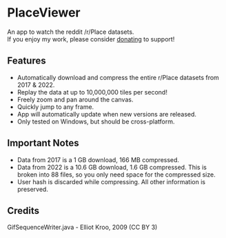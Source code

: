 # PlaceViewer
An app to watch the reddit /r/Place datasets.<br>
If you enjoy my work, please consider [donating](https://www.paypal.com/paypalme/zmilla93) to support!

## Features
- Automatically download and compress the entire r/Place datasets from 2017 & 2022.
- Replay the data at up to 10,000,000 tiles per second!
- Freely zoom and pan around the canvas.
- Quickly jump to any frame.
- App will automatically update when new versions are released.
- Only tested on Windows, but should be cross-platform.

## Important Notes
- Data from 2017 is a 1 GB download, 166 MB compressed.
- Data from 2022 is a 10.6 GB download, 1.6 GB compressed. This is broken into 88 files, so you only need space for the compressed size.
- User hash is discarded while compressing. All other information is preserved.

## Credits
GifSequenceWriter.java - Elliot Kroo, 2009 (CC BY 3)